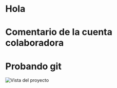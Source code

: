 # Hola
# Comentario de la cuenta colaboradora
# Probando git

![Vista del proyecto](docs/captura.png)
